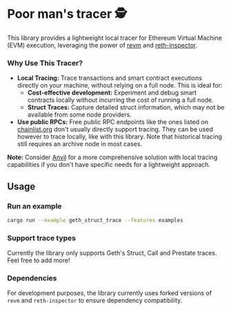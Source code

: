 # Poor man's tracer 🕵️

This library provides a lightweight local tracer for Ethereum Virtual Machine (EVM) execution, leveraging the power of [revm](https://github.com/bluealloy/revm) and [reth-inspector](https://github.com/paradigmxyz/evm-inspectors).


### Why Use This Tracer?

* **Local Tracing:** Trace transactions and smart contract executions directly on your machine, without relying on a full node. This is ideal for:
    * **Cost-effective development:** Experiment and debug smart contracts locally without incurring the cost of running a full node.
    * **Struct Traces:** Capture detailed struct information, which may not be available from some node providers.
* **Use public RPCs:** Free public RPC endpoints like the ones listed on [chainlist.org](https://chainlist.org) don't usually directly support tracing. They can be used however to trace locally, like with this library. Note that historical tracing still requires an archive node in most cases.

**Note:** Consider [Anvil](https://book.getfoundry.sh/anvil/) for a more comprehensive solution with local tracing capabilities if you don't have specific needs for a lightweight approach.

## Usage

### Run an example 
```bash
cargo run --example geth_struct_trace --features examples
```

### Support trace types
Currently the library only supports Geth's Struct, Call and Prestate traces. Feel free to add more!

### Dependencies 
For development purposes, the library currently uses forked versions of `revm` and `reth-inspector` to ensure dependency compatibility. 
